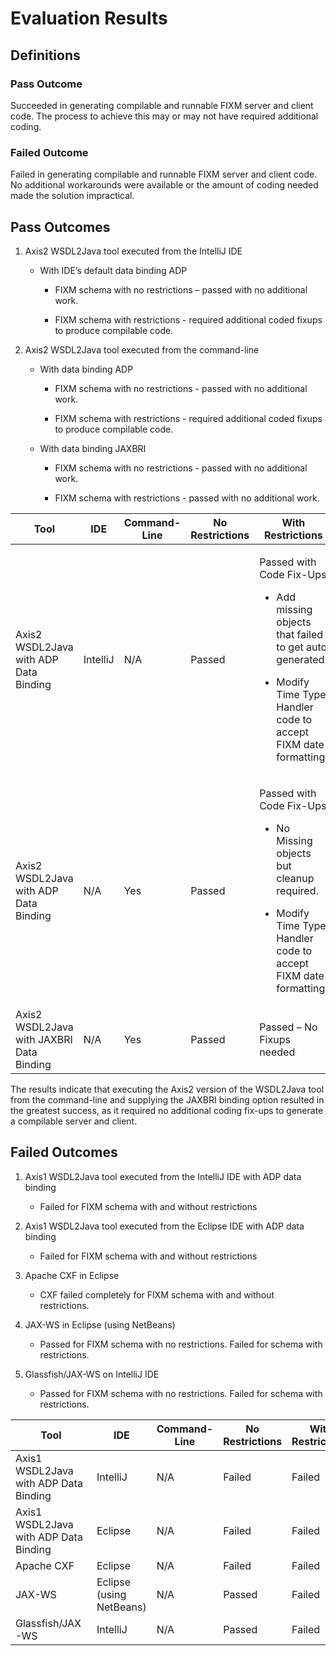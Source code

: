 # Evaluation Results

## Definitions

### Pass Outcome

Succeeded in generating compilable and runnable FIXM server and client
code. The process to achieve this may or may not have required
additional coding.

### Failed Outcome

Failed in generating compilable and runnable FIXM server and client
code. No additional workarounds were available or the amount of coding
needed made the solution impractical.

## Pass Outcomes

1. Axis2 WSDL2Java tool executed from the IntelliJ IDE

    - With IDE’s default data binding ADP

        - FIXM schema with no restrictions – passed with no additional
            work.

        - FIXM schema with restrictions - required additional coded fixups
            to produce compilable code.

2. Axis2 WSDL2Java tool executed from the command-line

    - With data binding ADP

        - FIXM schema with no restrictions - passed with no additional
        work.

        - FIXM schema with restrictions - required additional coded fixups
        to produce compilable code.

    - With data binding JAXBRI

        - FIXM schema with no restrictions - passed with no additional
        work.

        - FIXM schema with restrictions - passed with no additional work.

<table>
<thead>
<tr class="header">
<th><strong>Tool</strong></th>
<th><strong>IDE</strong></th>
<th><strong>Command-Line</strong></th>
<th><strong>No Restrictions</strong></th>
<th><strong>With Restrictions</strong></th>
</tr>
</thead>
<tbody>
<tr class="odd">
<td>Axis2 WSDL2Java with ADP Data Binding</td>
<td>IntelliJ</td>
<td>N/A</td>
<td>Passed</td>
<td><p>Passed with Code Fix-Ups</p>
<ul>
<li><p>Add missing objects that failed to get auto generated.</p></li>
<li><p>Modify Time Type Handler code to accept FIXM date formatting.</p></li>
</ul></td>
</tr>
<tr class="even">
<td>Axis2 WSDL2Java with ADP Data Binding</td>
<td>N/A</td>
<td>Yes</td>
<td>Passed</td>
<td><p>Passed with Code Fix-Ups</p>
<ul>
<li><p>No Missing objects but cleanup required.</p></li>
<li><p>Modify Time Type Handler code to accept FIXM date formatting.</p></li>
</ul></td>
</tr>
<tr class="odd">
<td>Axis2 WSDL2Java with JAXBRI Data Binding</td>
<td>N/A</td>
<td>Yes</td>
<td>Passed</td>
<td>Passed – No Fixups needed</td>
</tr>
</tbody>
</table>

The results indicate that executing the Axis2 version of the WSDL2Java
tool from the command-line and supplying the JAXBRI binding option
resulted in the greatest success, as it required no additional coding
fix-ups to generate a compilable server and client.

## Failed Outcomes

1. Axis1 WSDL2Java tool executed from the IntelliJ IDE with ADP data
    binding

    - Failed for FIXM schema with and without restrictions

2. Axis1 WSDL2Java tool executed from the Eclipse IDE with ADP data
    binding

    - Failed for FIXM schema with and without restrictions

3. Apache CXF in Eclipse

    - CXF failed completely for FIXM schema with and without restrictions.

4. JAX-WS in Eclipse (using NetBeans)

    - Passed for FIXM schema with no restrictions. Failed for schema with
    restrictions.

5. Glassfish/JAX-WS on IntelliJ IDE

    - Passed for FIXM schema with no restrictions. Failed for schema with
    restrictions.

<table>
<thead>
<tr class="header">
<th><strong>Tool</strong></th>
<th><strong>IDE</strong></th>
<th><strong>Command-Line</strong></th>
<th><strong>No Restrictions</strong></th>
<th><strong>With Restrictions</strong></th>
</tr>
</thead>
<tbody>
<tr class="odd">
<td>Axis1 WSDL2Java with ADP Data Binding</td>
<td>IntelliJ</td>
<td>N/A</td>
<td>Failed</td>
<td>Failed</td>
</tr>
<tr class="even">
<td>Axis1 WSDL2Java with ADP Data Binding</td>
<td>Eclipse</td>
<td>N/A</td>
<td>Failed</td>
<td>Failed</td>
</tr>
<tr class="odd">
<td>Apache CXF</td>
<td>Eclipse</td>
<td>N/A</td>
<td>Failed</td>
<td>Failed</td>
</tr>
<tr class="even">
<td>JAX-WS</td>
<td>Eclipse<br />
(using NetBeans)</td>
<td>N/A</td>
<td>Passed</td>
<td>Failed</td>
</tr>
<tr class="odd">
<td>Glassfish/JAX-WS</td>
<td>IntelliJ</td>
<td>N/A</td>
<td>Passed</td>
<td>Failed</td>
</tr>
</tbody>
</table>
